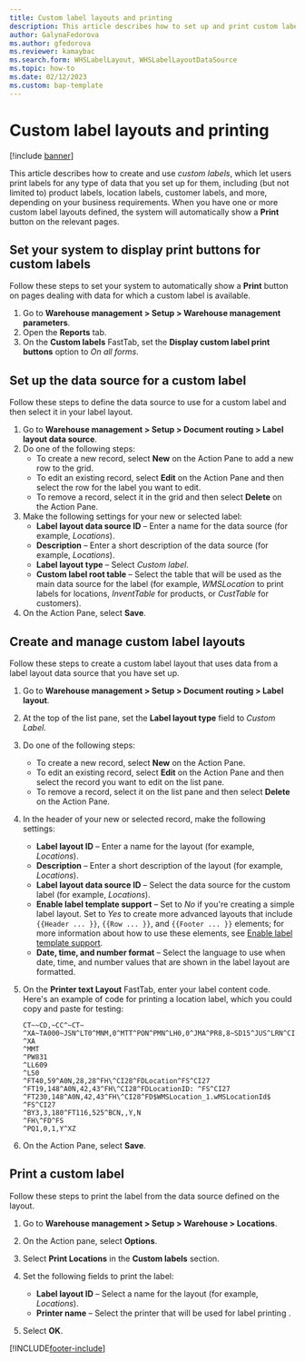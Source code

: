 ```yaml
---
title: Custom label layouts and printing
description: This article describes how to set up and print custom labels using label layouts.
author: GalynaFedorova
ms.author: gfedorova
ms.reviewer: kamaybac
ms.search.form: WHSLabelLayout, WHSLabelLayoutDataSource
ms.topic: how-to
ms.date: 02/12/2023
ms.custom: bap-template
---
```


# Custom label layouts and printing

[!include [banner](../includes/banner.md)]

This article describes how to create and use *custom labels*, which let users print labels for any type of data that you set up for them, including (but not limited to) product labels, location labels, customer labels, and more, depending on your business requirements. When you have one or more custom label layouts defined, the system will automatically show a **Print** button on the relevant pages.

<!-- KFM: What are the prerequisites? (Version number, feature management, none, other?) -->

## Set your system to display print buttons for custom labels

Follow these steps to set your system to automatically show a **Print** button on pages dealing with data for which a custom label is available.

1. Go to **Warehouse management \> Setup \> Warehouse management parameters**.
1. Open the **Reports** tab.
1. On the **Custom labels** FastTab, set the **Display custom label print buttons** option to *On all forms*.

## Set up the data source for a custom label

Follow these steps to define the data source to use for a custom label and then select it in your label layout.

1. Go to **Warehouse management \> Setup \> Document routing \> Label layout data source**.
1. Do one of the following steps:
    - To create a new record, select **New** on the Action Pane to add a new row to the grid.
    - To edit an existing record, select **Edit** on the Action Pane and then select the row for the label you want to edit.
    - To remove a record, select it in the grid and then select **Delete** on the Action Pane.
1. Make the following settings for your new or selected label:
    - **Label layout data source ID** – Enter a name for the data source (for example, *Locations*).
    - **Description** – Enter a short description of the data source (for example, *Locations*).
    - **Label layout type** – Select *Custom label*.
    - **Custom label root table** – Select the table that will be used as the main data source for the label (for example, *WMSLocation* to print labels for locations, *InventTable* for products, or *CustTable* for customers).
1. On the Action Pane, select **Save**. <!-- KFM: Should we also mention setting up joins here? Other similar topics do this. -->

## Create and manage custom label layouts

Follow these steps to create a custom label layout that uses data from a label layout data source that you have set up.

1. Go to **Warehouse management \> Setup \> Document routing \> Label layout**.
1. At the top of the list pane, set the **Label layout type** field to *Custom Label*.
1. Do one of the following steps:
    - To create a new record, select **New** on the Action Pane.
    - To edit an existing record, select **Edit** on the Action Pane and then select the record you want to edit on the list pane.
    - To remove a record, select it on the list pane and then select **Delete** on the Action Pane.
1. In the header of your new or selected record, make the following settings:
    - **Label layout ID** – Enter a name for the layout (for example, *Locations*).
    - **Description** – Enter a short description of the layout (for example, *Locations*).
    - **Label layout data source ID** – Select the data source for the custom label (for example, *Locations*).
    - **Enable label template support** – Set to *No* if you're creating a simple label layout. Set to *Yes* to create more advanced layouts that include `{{Header ... }}`, `{{Row ... }}`, and `{{Footer ... }}` elements; for more information about how to use these elements, see [Enable label template support](print-license-plate-labels-using-label-layouts.md#label-template).
    - **Date, time, and number format** – Select the language to use when date, time, and number values that are shown in the label layout are formatted.

1. On the **Printer text Layout** FastTab, enter your label content code. Here's an example of code for printing a location label, which you could copy and paste for testing:

    ``` ZPL
    CT~~CD,~CC^~CT~
    ^XA~TA000~JSN^LT0^MNM,0^MTT^PON^PMN^LH0,0^JMA^PR8,8~SD15^JUS^LRN^CI27^PA0,1,1,0^XZ
    ^XA
    ^MMT
    ^PW831
    ^LL609
    ^LS0
    ^FT40,59^A0N,28,28^FH\^CI28^FDLocation^FS^CI27
    ^FT19,148^A0N,42,43^FH\^CI28^FDLocationID: ^FS^CI27
    ^FT230,148^A0N,42,43^FH\^CI28^FD$WMSLocation_1.wMSLocationId$ ^FS^CI27
    ^BY3,3,180^FT116,525^BCN,,Y,N
    ^FH\^FD^FS
    ^PQ1,0,1,Y^XZ
    ```

1. On the Action Pane, select **Save**.

## Print a custom label

Follow these steps to print the label from the data source defined on the layout.

1. Go to **Warehouse management \> Setup \> Warehouse \> Locations**.
1. On the Action pane, select **Options**.
1. Select **Print Locations** in the **Custom labels** section.
1. Set the following fields to print the label:

    - **Label layout ID** – Select a name for the layout (for example, *Locations*).
    - **Printer name** – Select the printer that will be used for label printing .
1. Select **OK**.

[!INCLUDE[footer-include](../../includes/footer-banner.md)]
